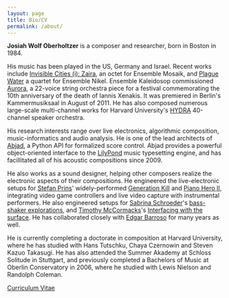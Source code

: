 ```yaml
---
layout: page
title: Bio/CV
permalink: /about/
---
```


**Josiah Wolf Oberholtzer** is a composer and researcher, born in Boston in
1984.

His music has been played in the US, Germany and Israel. Recent works include
[Invisible Cities (i): Zaira][zaira], an octet for Ensemble Mosaik, and [Plague
Water][pw] a quartet for Ensemble Nikel. Ensemble Kaleidosop commissioned
[Aurora][aurora], a 22-voice string orchestra piece for a festival
commemorating the 10th anniversary of the death of Iannis Xenakis. It was
premiered in Berlin's Kammermusiksaal in August of 2011. He has also composed
numerous large-scale multi-channel works for Harvard University's
[HYDRA][hydra] 40-channel speaker orchestra.

His research interests range over live electronics, algorithmic composition,
music-informatics and audio analysis. He is one of the lead architects of
[Abjad][abjad], a Python API for formalized score control. Abjad provides a
powerful object-oriented interface to the [LilyPond][lilypond] music
typesetting engine, and has facillitated all of his acoustic compositions since
2009.

He also works as a sound designer, helping other composers realize the
electronic aspects of their compositions. He engineered the live-electronic
setups for [Stefan Prins][prins]' widely-performed [Generation Kill][genkill]
and [Piano Hero II][ph2], integrating video game controllers and live video
capture with instrumental performers. He also engineered setups for [Sabrina
Schroeder][schroeder]'s [bass-shaker explorations][shakers], and [Timothy
McCormacks][mccormack]'s [Interfacing with the surface][surface]. He has
collaborated closely with [Edgar Barroso][barroso] for many years as well.

He is currently completing a doctorate in composition at Harvard University,
where he has studied with Hans Tutschku, Chaya Czernowin and Steven Kazuo
Takasugi. He has also attended the Summer Akademy at Schloss Solitude in
Stuttgart, and previously completed a Bachelors of Music at Oberlin
Conservatory in 2006, where he studied with Lewis Nielson and Randolph Coleman.

[Curriculum Vitae][cv]

[abjad]: /code/abjad/
[aurora]: /scores/aurora/
[barroso]: http://edgarbarroso.net/
[cv]: /assets/pdfs/JosiahWolfOberholtzer_CV.pdf
[genkill]: http://vimeo.com/63164780
[hydra]: http://huseac.fas.harvard.edu/hydra/
[lilypond]: http://lilypond.org
[ph2]: http://vimeo.com/67093231 
[pw]: /scores/plague-water/
[schroeder]: http://sabrinaschroeder.com
[shakers]: https://www.youtube.com/watch?v=pmhTjWLeZtM
[prins]: http://www.stefanprins.be
[surface]: https://soundcloud.com/timothy-mccormack/interfacing-with-the-surface
[mccormack]: http://www.timothy-mccormack.com/
[zaira]: /scores/zaira/
